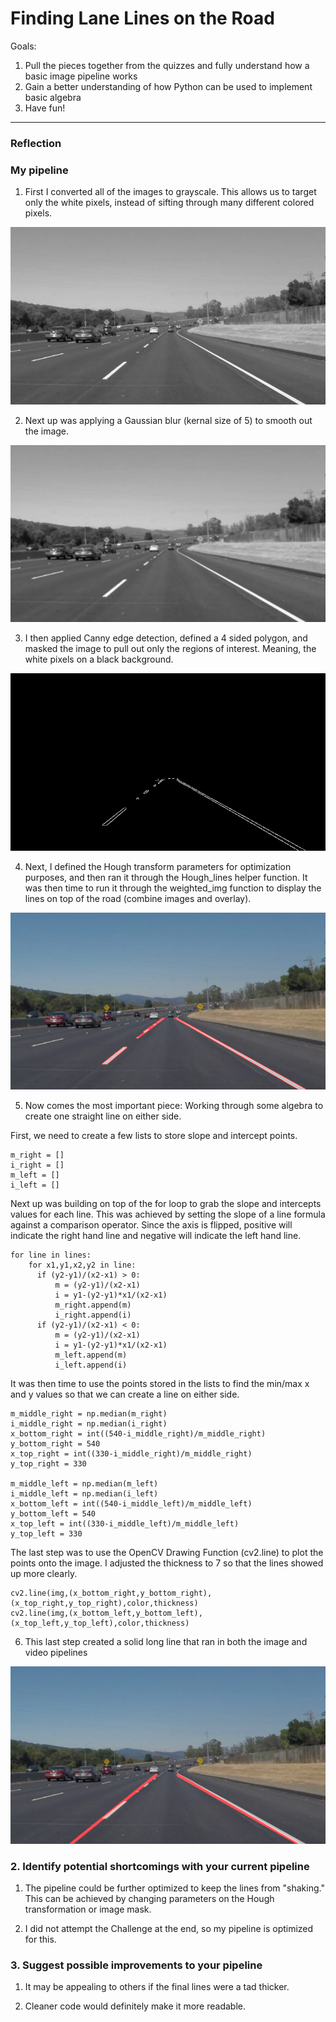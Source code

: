 # **Finding Lane Lines on the Road** 

Goals:
1. Pull the pieces together from the quizzes and fully understand how a basic image pipeline works
2. Gain a better understanding of how Python can be used to implement basic algebra
3. Have fun!

---

### Reflection

### My pipeline

1. First I converted all of the images to grayscale. This allows us to target only the white pixels, instead of sifting through many different colored pixels.

![alt text](https://github.com/tlapinsk/CarND-LaneLines-P1/blob/master/output_images/gray_solidWhiteCurve.jpg?raw=true "Grayscale Output")

2. Next up was applying a Gaussian blur (kernal size of 5) to smooth out the image.

![alt text](https://github.com/tlapinsk/CarND-LaneLines-P1/blob/master/output_images/gaussian_solidWhiteCurve.jpg?raw=true "Gaussian Blur Output")

3. I then applied Canny edge detection, defined a 4 sided polygon, and masked the image to pull out only the regions of interest. Meaning, the white pixels on a black background.

![alt text](https://github.com/tlapinsk/CarND-LaneLines-P1/blob/master/output_images/masked_solidWhiteCurve.jpg?raw=true "Masked Output")

4. Next, I defined the Hough transform parameters for optimization purposes, and then ran it through the Hough_lines helper function. It was then time to run it through the weighted_img function to display the lines on top of the road (combine images and overlay).

![alt text](https://github.com/tlapinsk/CarND-LaneLines-P1/blob/master/output_images/overlay_solidWhiteCurve.jpg?raw=true "Overlay Output")

5. Now comes the most important piece: Working through some algebra to create one straight line on either side. 

First, we need to create a few lists to store slope and intercept points. 

	m_right = []
	i_right = []
	m_left = []
	i_left = []

Next up was building on top of the for loop to grab the slope and intercepts values for each line. This was achieved by setting the slope of a line formula against a comparison operator. Since the axis is flipped, positive will indicate the right hand line and negative will indicate the left hand line. 

	for line in lines:
	 	for x1,y1,x2,y2 in line:
		  if (y2-y1)/(x2-x1) > 0:
		      m = (y2-y1)/(x2-x1)
		      i = y1-(y2-y1)*x1/(x2-x1)
		      m_right.append(m)
		      i_right.append(i)
		  if (y2-y1)/(x2-x1) < 0:
		      m = (y2-y1)/(x2-x1)
		      i = y1-(y2-y1)*x1/(x2-x1)
		      m_left.append(m)
		      i_left.append(i)
    
It was then time to use the points stored in the lists to find the min/max x and y values so that we can create a line on either side.

	m_middle_right = np.median(m_right)
	i_middle_right = np.median(i_right)
	x_bottom_right = int((540-i_middle_right)/m_middle_right)
	y_bottom_right = 540
	x_top_right = int((330-i_middle_right)/m_middle_right)
	y_top_right = 330

	m_middle_left = np.median(m_left)
	i_middle_left = np.median(i_left)
	x_bottom_left = int((540-i_middle_left)/m_middle_left)
	y_bottom_left = 540
	x_top_left = int((330-i_middle_left)/m_middle_left)
	y_top_left = 330

The last step was to use the OpenCV Drawing Function (cv2.line) to plot the points onto the image. I adjusted the thickness to 7 so that the lines showed up more clearly.

	cv2.line(img,(x_bottom_right,y_bottom_right),(x_top_right,y_top_right),color,thickness)
	cv2.line(img,(x_bottom_left,y_bottom_left),(x_top_left,y_top_left),color,thickness)

6. This last step created a solid long line that ran in both the image and video pipelines

![alt text](https://github.com/tlapinsk/CarND-LaneLines-P1/blob/master/output_images/lines_solidWhiteCurve.jpg?raw=true "Final Output")

### 2. Identify potential shortcomings with your current pipeline

1. The pipeline could be further optimized to keep the lines from "shaking." This can be achieved by changing parameters on the Hough transformation or image mask.

2. I did not attempt the Challenge at the end, so my pipeline is optimized for this.

### 3. Suggest possible improvements to your pipeline

1. It may be appealing to others if the final lines were a tad thicker.

2. Cleaner code would definitely make it more readable.
